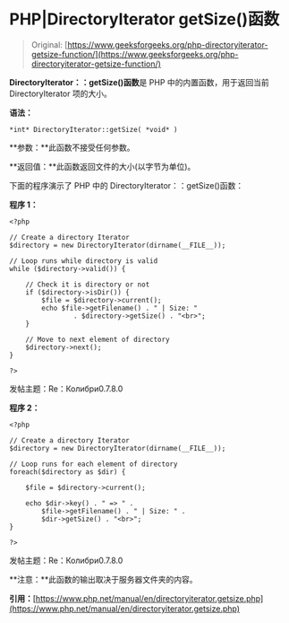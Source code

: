 # PHP|DirectoryIterator getSize()函数

> Original: [https://www.geeksforgeeks.org/php-directoryiterator-getsize-function/](https://www.geeksforgeeks.org/php-directoryiterator-getsize-function/)

**DirectoryIterator：：getSize()函数**是 PHP 中的内置函数，用于返回当前 DirectoryIterator 项的大小。

**语法：**

```
*int* DirectoryIterator::getSize( *void* )
```

**参数：**此函数不接受任何参数。

**返回值：**此函数返回文件的大小(以字节为单位)。

下面的程序演示了 PHP 中的 DirectoryIterator：：getSize()函数：

**程序 1：**

```
<?php

// Create a directory Iterator
$directory = new DirectoryIterator(dirname(__FILE__));

// Loop runs while directory is valid
while ($directory->valid()) {

    // Check it is directory or not
    if ($directory->isDir()) {
        $file = $directory->current();
        echo $file->getFilename() . " | Size: "
                . $directory->getSize() . "<br>";
    }

    // Move to next element of directory
    $directory->next();
}

?>
```

发帖主题：Re：Колибри0.7.8.0

**程序 2：**

```
<?php

// Create a directory Iterator
$directory = new DirectoryIterator(dirname(__FILE__));

// Loop runs for each element of directory
foreach($directory as $dir) {

    $file = $directory->current();

    echo $dir->key() . " => " . 
        $file->getFilename() . " | Size: " .
        $dir->getSize() . "<br>";
}

?>
```

发帖主题：Re：Колибри0.7.8.0

**注意：**此函数的输出取决于服务器文件夹的内容。

**引用：**[https://www.php.net/manual/en/directoryiterator.getsize.php](https://www.php.net/manual/en/directoryiterator.getsize.php)